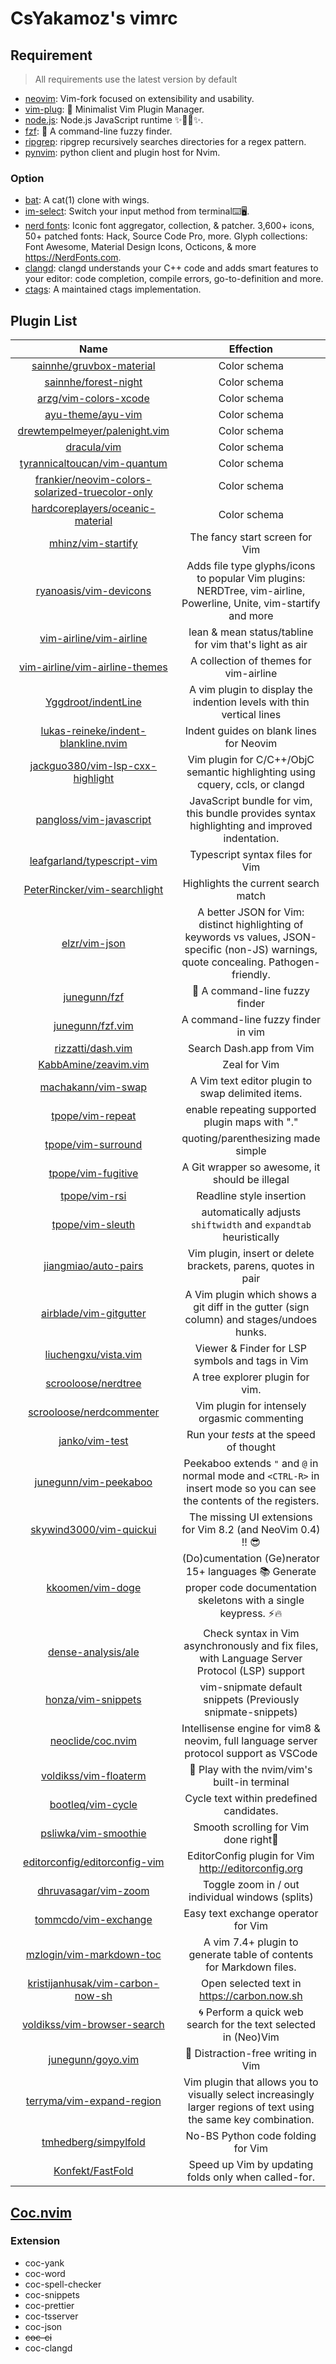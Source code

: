# CsYakamoz's vimrc

## Requirement

> All requirements use the latest version by default

- [neovim](https://github.com/neovim/neovim): Vim-fork focused on extensibility and usability.
- [vim-plug](https://github.com/junegunn/vim-plug): 🌺 Minimalist Vim Plugin Manager.
- [node.js](https://github.com/nodejs/node): Node.js JavaScript runtime ✨🐢🚀✨.
- [fzf](https://github.com/junegunn/fzf): 🌸 A command-line fuzzy finder.
- [ripgrep](https://github.com/BurntSushi/ripgrep): ripgrep recursively searches directories for a regex pattern.
- [pynvim](https://github.com/neovim/pynvim): python client and plugin host for Nvim.

### Option

- [bat](https://github.com/sharkdp/bat): A cat(1) clone with wings.
- [im-select](https://github.com/daipeihust/im-select): Switch your input method from terminal⌨️🖥.
- [nerd fonts](https://github.com/ryanoasis/nerd-fonts): Iconic font aggregator, collection, & patcher. 3,600+ icons, 50+ patched fonts: Hack, Source Code Pro, more. Glyph collections: Font Awesome, Material Design Icons, Octicons, & more https://NerdFonts.com.
- [clangd](https://clangd.llvm.org/): clangd understands your C++ code and adds smart features to your editor: code completion, compile errors, go-to-definition and more.
- [ctags](https://github.com/universal-ctags/ctags): A maintained ctags implementation.

## Plugin List

|                                                         Name                                                          |                                                                 Effection                                                                 |
| :-------------------------------------------------------------------------------------------------------------------: | :---------------------------------------------------------------------------------------------------------------------------------------: |
|                        [sainnhe/gruvbox-material](https://github.com/sainnhe/gruvbox-material)                        |                                                               Color schema                                                                |
|                            [sainnhe/forest-night](https://github.com/sainnhe/forest-night)                            |                                                               Color schema                                                                |
|                           [arzg/vim-colors-xcode](https://github.com/arzg/vim-colors-xcode)                           |                                                               Color schema                                                                |
|                               [ayu-theme/ayu-vim](https://github.com/ayu-theme/ayu-vim)                               |                                                               Color schema                                                                |
|                   [drewtempelmeyer/palenight.vim](https://github.com/drewtempelmeyer/palenight.vim)                   |                                                               Color schema                                                                |
|                                     [dracula/vim](https://github.com/dracula/vim)                                     |                                                               Color schema                                                                |
|                    [tyrannicaltoucan/vim-quantum](https://github.com/tyrannicaltoucan/vim-quantum)                    |                                                               Color schema                                                                |
| [frankier/neovim-colors-solarized-truecolor-only](https://github.com/frankier/neovim-colors-solarized-truecolor-only) |                                                               Color schema                                                                |
|                [hardcoreplayers/oceanic-material](https://github.com/hardcoreplayers/oceanic-material)                |                                                               Color schema                                                                |
|                              [mhinz/vim-startify](https://github.com/mhinz/vim-startify)                              |                                                      The fancy start screen for Vim                                                       |
|                          [ryanoasis/vim-devicons](https://github.com/ryanoasis/vim-devicons)                          |            Adds file type glyphs/icons to popular Vim plugins: NERDTree, vim-airline, Powerline, Unite, vim-startify and more             |
|                         [vim-airline/vim-airline](https://github.com/vim-airline/vim-airline)                         |                                          lean & mean status/tabline for vim that's light as air                                           |
|                  [vim-airline/vim-airline-themes](https://github.com/vim-airline/vim-airline-themes)                  |                                                  A collection of themes for vim-airline                                                   |
|                             [Yggdroot/indentLine](https://github.com/Yggdroot/indentLine)                             |                                   A vim plugin to display the indention levels with thin vertical lines                                   |
|             [lukas-reineke/indent-blankline.nvim](https://github.com/lukas-reineke/indent-blankline.nvim)             |                                                  Indent guides on blank lines for Neovim                                                  |
|                [jackguo380/vim-lsp-cxx-highlight](https://github.com/jackguo380/vim-lsp-cxx-highlight)                |                               Vim plugin for C/C++/ObjC semantic highlighting using cquery, ccls, or clangd                               |
|                         [pangloss/vim-javascript](https://github.com/pangloss/vim-javascript)                         |                       JavaScript bundle for vim, this bundle provides syntax highlighting and improved indentation.                       |
|                      [leafgarland/typescript-vim](https://github.com/leafgarland/typescript-vim)                      |                                                      Typescript syntax files for Vim                                                      |
|                    [PeterRincker/vim-searchlight](https://github.com/PeterRincker/vim-searchlight)                    |                                                    Highlights the current search match                                                    |
|                                   [elzr/vim-json](https://github.com/elzr/vim-json)                                   | A better JSON for Vim: distinct highlighting of keywords vs values, JSON-specific (non-JS) warnings, quote concealing. Pathogen-friendly. |
|                                    [junegunn/fzf](https://github.com/junegunn/fzf)                                    |                                                      🌸 A command-line fuzzy finder                                                       |
|                                [junegunn/fzf.vim](https://github.com/junegunn/fzf.vim)                                |                                                    A command-line fuzzy finder in vim                                                     |
|                               [rizzatti/dash.vim](https://github.com/rizzatti/dash.vim)                               |                                                         Search Dash.app from Vim                                                          |
|                            [KabbAmine/zeavim.vim](https://github.com/KabbAmine/zeavim.vim)                            |                                                               Zeal for Vim                                                                |
|                              [machakann/vim-swap](https://github.com/machakann/vim-swap)                              |                                             A Vim text editor plugin to swap delimited items.                                             |
|                                [tpope/vim-repeat](https://github.com/tpope/vim-repeat)                                |                                              enable repeating supported plugin maps with "."                                              |
|                              [tpope/vim-surround](https://github.com/tpope/vim-surround)                              |                                                    quoting/parenthesizing made simple                                                     |
|                              [tpope/vim-fugitive](https://github.com/tpope/vim-fugitive)                              |                                              A Git wrapper so awesome, it should be illegal                                               |
|                                   [tpope/vim-rsi](https://github.com/tpope/vim-rsi)                                   |                                                         Readline style insertion                                                          |
|                                [tpope/vim-sleuth](https://github.com/tpope/vim-sleuth)                                |                                     automatically adjusts `shiftwidth` and `expandtab` heuristically                                      |
|                            [jiangmiao/auto-pairs](https://github.com/jiangmiao/auto-pairs)                            |                                       Vim plugin, insert or delete brackets, parens, quotes in pair                                       |
|                          [airblade/vim-gitgutter](https://github.com/airblade/vim-gitgutter)                          |                         A Vim plugin which shows a git diff in the gutter (sign column) and stages/undoes hunks.                          |
|                            [liuchengxu/vista.vim](https://github.com/liuchengxu/vista.vim)                            |                                              Viewer & Finder for LSP symbols and tags in Vim                                              |
|                             [scrooloose/nerdtree](https://github.com/scrooloose/nerdtree)                             |                                                      A tree explorer plugin for vim.                                                      |
|                        [scrooloose/nerdcommenter](https://github.com/scrooloose/nerdcommenter)                        |                                               Vim plugin for intensely orgasmic commenting                                                |
|                                  [janko/vim-test](https://github.com/janko/vim-test)                                  |                                                 Run your _tests_ at the speed of thought                                                  |
|                           [junegunn/vim-peekaboo](https://github.com/junegunn/vim-peekaboo)                           |          Peekaboo extends `"` and `@` in normal mode and `<CTRL-R>` in insert mode so you can see the contents of the registers.          |
|                         [skywind3000/vim-quickui](https://github.com/skywind3000/vim-quickui)                         |                                       The missing UI extensions for Vim 8.2 (and NeoVim 0.4) !! 😎                                        |
|                                [kkoomen/vim-doge](https://github.com/kkoomen/vim-doge)                                |          (Do)cumentation (Ge)nerator 15+ languages 📚 Generate proper code documentation skeletons with a single keypress. ⚡️🔥          |
|                              [dense-analysis/ale](https://github.com/dense-analysis/ale)                              |                       Check syntax in Vim asynchronously and fix files, with Language Server Protocol (LSP) support                       |
|                              [honza/vim-snippets](https://github.com/honza/vim-snippets)                              |                                       vim-snipmate default snippets (Previously snipmate-snippets)                                        |
|                               [neoclide/coc.nvim](https://github.com/neoclide/coc.nvim)                               |                          Intellisense engine for vim8 & neovim, full language server protocol support as VSCode                           |
|                           [voldikss/vim-floaterm](https://github.com/voldikss/vim-floaterm)                           |                                               🌟 Play with the nvim/vim's built-in terminal                                               |
|                               [bootleq/vim-cycle](https://github.com/bootleq/vim-cycle)                               |                                                 Cycle text within predefined candidates.                                                  |
|                            [psliwka/vim-smoothie](https://github.com/psliwka/vim-smoothie)                            |                                                   Smooth scrolling for Vim done right🥤                                                   |
|                   [editorconfig/editorconfig-vim](https://github.com/editorconfig/editorconfig-vim)                   |                                            EditorConfig plugin for Vim http://editorconfig.org                                            |
|                            [dhruvasagar/vim-zoom](https://github.com/dhruvasagar/vim-zoom)                            |                                             Toggle zoom in / out individual windows (splits)                                              |
|                            [tommcdo/vim-exchange](https://github.com/tommcdo/vim-exchange)                            |                                                    Easy text exchange operator for Vim                                                    |
|                        [mzlogin/vim-markdown-toc](https://github.com/mzlogin/vim-markdown-toc)                        |                                    A vim 7.4+ plugin to generate table of contents for Markdown files.                                    |
|                [kristijanhusak/vim-carbon-now-sh](https://github.com/kristijanhusak/vim-carbon-now-sh)                |                                                Open selected text in https://carbon.now.sh                                                |
|                     [voldikss/vim-browser-search](https://github.com/voldikss/vim-browser-search)                     |                                      🌀 Perform a quick web search for the text selected in (Neo)Vim                                      |
|                               [junegunn/goyo.vim](https://github.com/junegunn/goyo.vim)                               |                                                    🌷 Distraction-free writing in Vim                                                     |
|                       [terryma/vim-expand-region](https://github.com/terryma/vim-expand-region)                       |             Vim plugin that allows you to visually select increasingly larger regions of text using the same key combination.             |
|                            [tmhedberg/simpylfold](https://github.com/tmhedberg/simpylfold)                            |                                                     No-BS Python code folding for Vim                                                     |
|                                [Konfekt/FastFold](https://github.com/Konfekt/FastFold)                                |                                           Speed up Vim by updating folds only when called-for.                                            |

## [Coc.nvim](https://github.com/neoclide/coc.nvim)

### Extension

- coc-yank
- coc-word
- coc-spell-checker
- coc-snippets
- coc-prettier
- coc-tsserver
- coc-json
- ~~coc-ci~~
- coc-clangd
